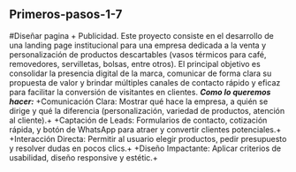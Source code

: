 ## Primeros-pasos-1-7
#Diseñar pagina + Publicidad.
Este proyecto consiste en el desarrollo de una landing page institucional para una empresa dedicada a la venta y personalización de productos descartables (vasos térmicos para café, removedores, servilletas, bolsas, entre otros). El principal objetivo es consolidar la presencia digital de la marca, comunicar de forma clara su propuesta de valor y brindar múltiples canales de contacto rápido y eficaz para facilitar la conversión de visitantes en clientes.
***Como lo queremos hacer:*** 
+Comunicación Clara: Mostrar qué hace la empresa, a quién se dirige y qué la diferencia (personalización, variedad de productos, atención al cliente).+
+Captación de Leads: Formularios de contacto, cotización rápida, y botón de WhatsApp para atraer y convertir clientes potenciales.+
+Interacción Directa: Permitir al usuario elegir productos, pedir presupuesto y resolver dudas en pocos clics.+
+Diseño Impactante: Aplicar criterios de usabilidad, diseño responsive y estétic.+
